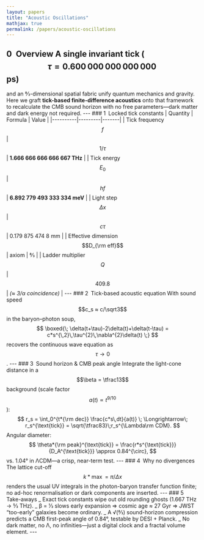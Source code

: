 ```yaml
---
layout: papers
title: "Acoustic Oscillations"
mathjax: true
permalink: /papers/acoustic-oscillations
---
```



## 0 Overview A single invariant tick ($$\tau = 0.600\,000\,000\,000\,000\,$$ps)

and an 8⁄3-dimensional spatial fabric unify quantum mechanics and gravity. Here
we graft **tick-based finite-difference acoustics** onto that framework to
recalculate the CMB sound horizon with no free parameters—dark matter and dark
energy not required. --- ### 1 Locked tick constants | Quantity | Formula |
Value | |----------|---------|-------| | Tick frequency $$f$$ | $$1/\tau$$ |
**1.666 666 666 666 667 THz** | | Tick energy $$E_0$$ | $$h f$$ | **6.892 779
493 333 334 meV** | | Light step $$\Delta x$$ | $$c\tau$$ | 0.179 875 474 8 mm |
| Effective dimension $$D_{\rm eff}$$ | axiom | 8⁄3 | | Ladder multiplier $$Q$$
| $$409.8$$ | _(≈ 3/α coincidence)_ | --- ### 2 Tick-based acoustic equation
With sound speed $$c_s ≈ c/\sqrt3$$ in the baryon–photon soup, $$ \boxed{\;
\delta(t+\tau)-2\delta(t)+\delta(t-\tau) =
c*s^{\,2}\,\tau^{2}\,\nabla^{2}\delta(t) \;} $$ recovers the continuous wave
equation as $$\tau\to0$$. --- ### 3 Sound horizon & CMB peak angle Integrate the
light-cone distance in a $$\beta = \tfrac13$$ background (scale factor
$$a(t)\propto t^{9/10}$$): $$ r_s = \int_0^{t*{\rm dec}} \frac{c*s\,dt}{a(t)} \;
\Longrightarrow\; r_s^{\text{tick}} = \sqrt{\tfrac83}\;r_s^{\Lambda\rm CDM}. $$
Angular diameter: $$ \theta*{\rm peak}^{\text{tick}} =
\frac{r*s^{\text{tick}}}{D_A^{\text{tick}}} \approx 0.84^{\circ}, $$ vs. 1.04°
in ΛCDM—a crisp, near-term test. --- ### 4 Why no divergences The lattice
cut-off $$k*{\max} = \pi/\Delta x$$ renders the usual UV integrals in the
photon-baryon transfer function finite; no ad-hoc renormalisation or dark
components are inserted. --- ### 5 Take-aways _ Exact tick constants wipe out
old rounding ghosts (1.667 THz → 5⁄3 THz). _ β = 1⁄3 slows early expansion ⇒
cosmic age ≈ 27 Gyr ⇒ JWST “too-early” galaxies become ordinary. _ A √(8⁄3)
sound-horizon compression predicts a CMB first-peak angle of 0.84°, testable by
DESI + Planck. _ No dark matter, no Λ, no infinities—just a digital clock and a
fractal volume element. ---
